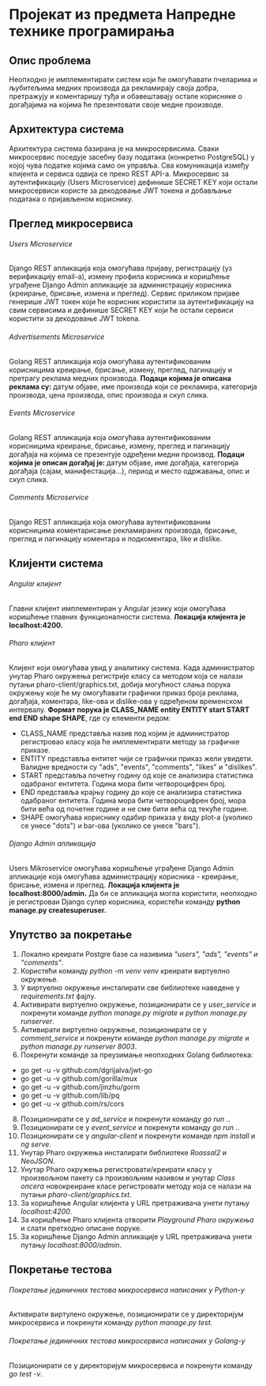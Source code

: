 # Пројекат из предмета Напредне технике програмирања

## Опис проблема
Неопходно је имплементирати систем који ће омогућавати пчеларима и љубитељима медних производа да рекламирају своја добра, претражују и коментаришу туђа и обавештавају остале кориснике о догађајима на којима ће презентовати своје медне производе.

## Архитектура система
Архитектура система базирана је на микросервисима. Сваки микросервис поседује засебну базу података (конкретно PostgreSQL) у којој чува податке којима само он управља. Сва комуникација између клијента и сервиса одвија се преко REST API-а. Микросервис за аутентификацију (Users Microservice) дефинише SECRET KEY који остали микросервиси користе за декодовање JWT токена и добављање података о пријављеном кориснику.

## Преглед микросервиса

###### Users Microservice
Django REST апликација која омогућава пријаву, регистрацију (уз верификацију email-а), измену профила корисника и коришћење уграђене Django Admin апликације за администрацију корисника (креирање, брисање, измена и преглед). Сервис приликом пријаве генерише JWT токен који ће корисник користити за аутентификацију на свим сервисима и дефинише SECRET KEY који ће остали сервиси користити за декодовање JWT tokena.

###### Advertisements Microservice
Golang REST апликација која омогућава аутентификованим корисницима креирање, брисање, измену, преглед, пагинацију и претрагу реклама медних производа. <b>Подаци којима је описана реклама су: </b>датум објаве, име производа који се рекламира, категорија производа, цена производа, опис производа и скуп слика.

###### Events Microservice
Golang REST апликација која омогућава аутентификованим корисницима креирање, брисање, измену, преглед и пагинацију догађаја на којима се презентује одређени медни производ. <b>Подаци којима је описан догађај је: </b>датум објаве, име догађаја, категорија догађаја (сајам, манифестација...), период и место одржавања, опис и скуп слика.

###### Comments Microservice
Django REST апликација која омогућава аутентификованим корисницима коментарисање рекламираних производа, брисање, преглед и пагинацију коментара и подкоментара, like и dislike.

## Клијенти система

###### Angular клијент
Главни клијент имплементиран у Angular језику који омогућава коришћење главних функционалности система. <b>Локација клијента је localhost:4200.</b>

###### Pharo клијент
Клијент који омогућава увид у аналитику система. Када администратор унутар Pharo окружења регистријe класу са методом која се налази путањи pharo-client/graphics.txt, добија могућност слања порука окружењу које ће му омогућавати графички приказ броја реклама, догађаја, коментара, like-ова и dislike-ова у одређеном временском интервалу. <b>Формат порука је CLASS_NAME entity ENTITY start START end END shape SHAPE</b>, где су елементи редом:
- CLASS_NAME представља назив под којим је администратор регистровао класу која ће имплементирати методу за графичке приказе.
- ENTITY представља ентитет чији се графички приказ жели увидети. Валидне вредности су "ads", "events", "comments", "likes" и "dislikes".
- START представља почетну годину од које се анализира статистика одабраног ентитета. Година мора бити четвороцифрен број.
- END представља крајњу годину до које се анализира статистика одабраног ентитета. Година мора бити четвороцифрен број, мора бити већа од почетне године и не сме бити већа од текуће године.
- SHAPE омогућава кориснику одабир приказа у виду plot-а (уколико се унесе "dots") и bar-ова (уколико се унесе "bars").

###### Django Admin апликација
Users Mikroservice омогућава коришћење уграђене Django Admin апликације која омогућава администрацију корисника - креирање, брисање, измена и преглед. <b>Локација клијента је localhost:8000/admin.</b> Да би се апликација могла користити, неопходно је регистроваи Django супер корисника, користећи команду <b>python manage.py createsuperuser.</b>

## Упутство за покретање
1. Локално креирати Postgre базе са називима <i>"users", "ads", "events" и "comments"</i>.
2. Користећи команду <i>python -m venv venv</i> креирати виртуелно окружење.
3. У виртуелно окружење инсталирати све библиотеке наведене у <i>requirements.txt</i> фајлу.
4. Активирати виртуелно окружење, позиционирати се у <i>user_service</i> и покренути команде <i>python manage.py migrate</i> и <i>python manage.py runserver</i>.
5. Активирати виртуелно окружење, позиционирати се у <i>comment_service</i> и покренути команде <i>python manage.py migrate</i> и <i>python manage.py runserver 8003</i>.
6. Покренути команде за преузимање неопходних Golang библиотека:
- go get -u -v github.com/dgrijalva/jwt-go
- go get -u -v github.com/gorilla/mux
- go get -u -v github.com/jinzhu/gorm
- go get -u -v github.com/lib/pq
- go get -u -v github.com/rs/cors
8. Позиционирати се у <i>ad_service</i> и покренути команду <i>go run .</i>.
9. Позиционирати се у <i>event_service</i> и покренути команду <i>go run .</i>.
10. Позиционирати се у <i>angular-client</i> и покренути команде <i>npm install</i> и <i>ng serve</i>.
11. Унутар Pharo окружења инсталирати библиотеке <i>Roassal2</i> и <i>NeoJSON</i>.
12. Унутар Pharo окружења регистровати/креирати класу у произвољном пакету са произвољним називом и унутар <i>Class опсега</i> новокреиране класе регистровати методу која се налази на путањи <i>pharo-client/graphics.txt</i>.
13. За коришћење Angular клијента у URL претраживача унети путању <i>localhost:4200</i>.
14. За коришћење Pharo клијента отворити <i>Playground Pharo окружења</i> и слати претходно описане поруке.
15. За коришћење Django Admin апликације у URL претраживача унети путању <i>localhost:8000/admin</i>.

## Покретање тестова

###### Покретање јединичних тестова микросервиса написаних у Python-у
Активирати виртулено окружење, позиционирати се у директоријум микросервиса и покренути команду <i>python manage.py test</i>.

###### Покретање јединичних тестова микросервиса написаних у Golang-у
Позиционирати се у директоријум микросервиса и покренути команду <i>go test -v</i>.
